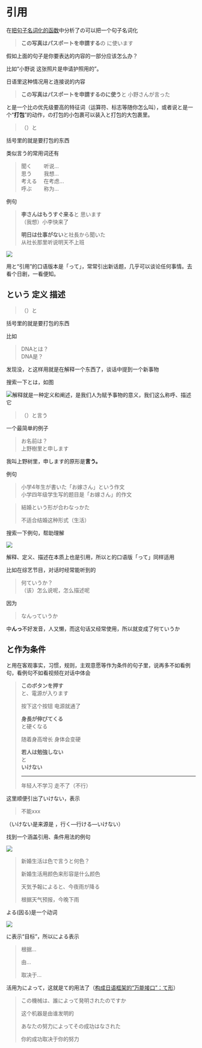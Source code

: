 # 引用

在[把句子名词化的函数](https://zhuanlan.zhihu.com/p/25184403?refer=iolioli-japanese)中分析了の可以把一个句子名词化

> **この写真はパスポートを申請する**の に使います

假如上面的句子是你要表达的内容的一部分应该怎么办？

比如“小野说 这张照片是申请护照用的”。

日语里这种情况用と连接说的内容

> **この写真はパスポートを申請するのに使う**と 小野さんが言った

と是一个比の优先级要高的特征词（运算符、标志等随你怎么叫），或者说と是一个“**打包**”的动作，の打包的小包裹可以装入と打包的大包裹里。

> （）と

括号里的就是要打包的东西

类似言う的常用词还有

> 聞く　 　听说...  
> 思う　　 我想...  
> 考える 　在考虑...  
> 呼ぶ 　　称为...

例句

> **李さんはもうすぐ来る**と 思います  
>  （我想）小李快来了
>
> **明日は仕事がない**と社長から聞いた  
>  从社长那里听说明天不上班



![](http://pic2.zhimg.com/v2-34dc37b0cc8dc7ecc2e9c6689ec385dd_b.jpg)

用と“引用”的口语版本是「って」，常常引出新话题，几乎可以谈论任何事情。去看个日剧，一看便知。

## という 定义 描述

> （）と

括号里的就是要打包的东西

比如

> DNAとは？  
> DNA是？

发现没，と这样用就是在解释一个东西了，谈话中提到一个新事物

搜索一下とは，如图

![](http://pic3.zhimg.com/v2-0ca2b92c47e6e1e0a72412c46b1621ce_b.png)解释就是一种定义和阐述，是我们人为赋予事物的意义，我们这么称呼、描述它

> （）と言う

一个最简单的例子

> お名前は？  
> 上野樹里と申します

我叫上野树里，申します的原形是**言う。**

例句

> 小学4年生が書いた「お嫁さん」という作文  
>  小学四年级学生写的题目是「お嫁さん」的作文

> 結婚という形が合わなっかた
>
> 不适合结婚这种形式（生活）

搜索一下例句，帮助理解

![](http://pic3.zhimg.com/v2-023b78d5d850b98f370e327e391a280a_b.png)

解释、定义、描述在本质上也是引用，所以と的口语版「って」同样适用

比如在综艺节目，对话时经常能听到的

> 何ていうか？  
>  （该）怎么说呢，怎么描述呢

因为

> なんっていうか

中**んっ**不好发音，人又懒，而这句话又经常使用，所以就变成了何ていうか

## と作为条件

と用在客观事实，习惯，规则，主观意愿等作为条件的句子里，说再多不如看例句，看例句不如看视频在对话中体会

> **このボタンを押す**  
> と、電源が入ります  
>    
> 按下这个按钮 电源就通了  
>    
> **身長が伸びてくる**  
> と硬くなる  
>    
> 随着身高增长 身体会变硬
>
> **若人は勉強しない**  
> と  
> **いけない**
>
> ---
>
> 年轻人不学习 走不了（不行）

这里顺便引出了いけない，表示

> 不能xxx

（いけない是来源是 ，行く—行ける—いけない）

找到一个涵盖引用、条件用法的例句

![](http://pic4.zhimg.com/v2-e218bac5e59446944fba343afe3257a3_b.png)

> 新婚生活は色で言うと何色？  
>    
> 新婚生活用颜色来形容是什么颜色  
>    
> 天気予報によると、今夜雨が降る  
>    
> 根据天气预报，今晚下雨

よる\(因る\)是一个动词

![](http://pic4.zhimg.com/v2-d9f91c96a20b06d59a92bdd4a3624497_b.png)

に表示“目标”，所以による表示

> 根据...  
>    
> 由...  
>    
> 取决于...

活用为によって，这就是て的用法了（[构成日语框架的“万能接口”：て形](https://zhuanlan.zhihu.com/p/25186878?refer=iolioli-japanese)）

> この機械は、誰によって発明されたのですか  
>    
> 这个机器是由谁发明的  
>    
> あなたの努力によってその成功はなされた  
>    
> 你的成功取决于你的努力



